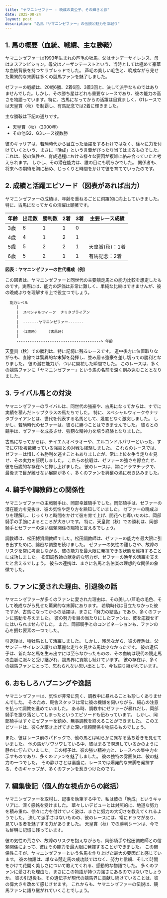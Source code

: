 ```yaml
---
title: "ヤマニンゼファー - 晩成の貴公子、その輝きと影"
date: 2025-08-24
layout: post
description: "名馬『ヤマニンゼファー』の伝説と魅力を深堀り"
---
```


## 1. 馬の概要（血統、戦績、主な勝鞍）

ヤマニンゼファーは1993年生まれの芦毛の牡馬。父はサンデーサイレンス、母はミスアンビション。母父はノーザンテーストという、当時としては極めて豪華な血統背景を持つサラブレッドでした。  芦毛の美しい毛色と、晩成ながら見せた驚異的な末脚は多くの競馬ファンを魅了しました。

ゼファーの戦績は、20戦6勝、2着6回、3着3回と、決して派手なものではありませんでした。しかし、その勝ち星はどれも重要なレースであり、彼の能力の高さを物語っています。特に、古馬になってからの活躍は目覚ましく、G1レースでは天皇賞（秋）を制覇し、有馬記念では2着に輝きました。

主な勝鞍は下記の通りです。

* 天皇賞（秋）（2000年）
* その他G2、G3レース複数勝


彼のキャリアは、若駒時代から目立った活躍をするわけではなく、徐々に力を付けていくという、まさに「晩成」という言葉がぴったり当てはまるものでした。  これは、彼の気性や、育成過程における様々な要因が複雑に絡み合っていたと考えられます。  しかし、その潜在能力は、誰の目にも明らかでした。  関係者も、将来への期待を胸に秘め、じっくりと時間をかけて彼を育てていったのです。


## 2. 成績と活躍エピソード（図表があれば出力）

ヤマニンゼファーの成績は、年齢を重ねるごとに飛躍的に向上していきました。特に、古馬になってからの活躍は顕著です。

| 年齢 | 出走数 | 勝利数 | 2着 | 3着 | 主要レース成績 |
|---|---|---|---|---|---|
| 3歳 | 6 | 1 | 1 | 0 |  |
| 4歳 | 4 | 1 | 2 | 1 |  |
| 5歳 | 5 | 2 | 2 | 1 | 天皇賞(秋)：1着 |
| 6歳 | 5 | 2 | 1 | 1 | 有馬記念：2着 |


**図表：ヤマニンゼファーの世代構成（例）**

この図表は、ヤマニンゼファーと同世代の主要競走馬との能力比較を想定したものです。実際には、能力の評価は非常に難しく、単純な比較はできませんが、彼の晩成ぶりを理解する上で役立つでしょう。

```
  能力レベル
     |     
     |  スペシャルウィーク  ナリタブライアン
     |     
     |  -------ヤマニンゼファー-------
     |     
     |  (3歳時)     (古馬時)
     |
     --------------------------------------> 年齢
```

天皇賞（秋）での勝利は、特に記憶に残るレースです。  道中後方に位置取りながらも、直線では驚異的な末脚を発揮し、並み居る強豪を差し切っての勝利となりました。  彼の潜在能力が、ついに開花した瞬間でした。  このレースは、多くの競馬ファンに「ヤマニンゼファー」という馬の名前を深く刻み込むこととなりました。


## 3. ライバル馬との対決

ヤマニンゼファーのライバルは、同世代の強豪や、古馬になってからは、すでに実績を積んだトップクラスの馬たちでした。  特に、スペシャルウィークやナリタブライアンとは、世代を代表する名馬として、幾度となく激突しました。  しかし、若駒時代のゼファーは、彼らに勝つことはできませんでした。  彼らとの競争は、ゼファーを成長させ、強靭な精神力を培う経験となりました。

古馬になってからは、テイエムオペラオーや、エルコンドルパサーといった、すでにG1を複数勝っている強豪との対戦も経験しました。  これらのレースでは、ゼファーは惜しくも勝利を逃すこともありましたが、常に上位を争う走りを見せ、その実力を証明しました。  これらの接戦は、ゼファーの強さを際立たせ、彼を伝説的な存在へと押し上げました。  彼のレースは、常にドラマチックで、最後まで目が離せない展開が多く、多くのファンを興奮の渦に巻き込みました。


## 4. 騎手や調教師との関係性

ヤマニンゼファーの主戦騎手は、岡部幸雄騎手でした。岡部騎手は、ゼファーの潜在能力を見抜き、彼の気性や走り方を熟知していました。  ゼファーの晩成ぶりを理解し、じっくりと時間をかけて彼を育て上げ、開花へと導いたのは、岡部騎手の手腕によるところが大きいです。  特に、天皇賞（秋）での勝利は、岡部騎手とゼファーの深い信頼関係の賜物と言えるでしょう。

調教師は、松田博資調教師でした。松田調教師は、ゼファーの能力を最大限に引き出すために、綿密な調整を続けました。  ゼファーの気性の難しさや、故障のリスクを常に考慮しながら、彼の能力を最大限に発揮できる状態を維持することに成功しました。  松田調教師の献身的な努力が、ゼファーの晩年の活躍を支えたと言えるでしょう。  彼らの連携は、まさに名馬と名伯楽の理想的な関係の象徴でした。


## 5. ファンに愛された理由、引退後の話

ヤマニンゼファーが多くのファンに愛された理由は、その美しい芦毛の毛色、そして晩成ながら見せた驚異的な末脚にあります。  若駒時代は目立たなかった彼ですが、古馬になってからの活躍は、まさに「努力の結晶」であり、多くのファンに感動を与えました。  彼の努力を目の当たりにしたファンは、彼を応援せずにはいられませんでした。  また、岡部騎手とのコンビネーションも、ファンの心を掴む要素の一つでした。

引退後は、種牡馬として活躍しました。  しかし、残念ながら、彼の産駒は、父サンデーサイレンス譲りの華麗な走りを見せる馬は少なかったです。  彼の遺伝子は、新たな名馬を生み出すには至らなかったものの、その血統は現代の競走馬の血脈に脈々と受け継がれ、競馬界に貢献し続けています。  彼の存在は、多くの競馬ファンにとって、忘れられない思い出として、今も語り継がれています。


## 6. おもしろハプニングや逸話

ヤマニンゼファーは、気性が非常に荒く、調教中に暴れることも珍しくありませんでした。  そのため、厩舎スタッフは常に彼の機嫌を伺いながら、細心の注意を払って調教を進めていました。  ある時、調教中にゼファーが暴れだし、岡部騎手を振り落としてしまったというエピソードも伝わっています。  しかし、岡部騎手はすぐにゼファーを鎮め、無事調教を終えることができました。  このエピソードは、彼らが築き上げてきた深い信頼関係を物語るものでしょう。

また、彼はレース前のパドックで、他の馬とは明らかに異なる落ち着きを見せていました。  他の馬がソワソワしている中、彼はまるで瞑想しているかのように静かに佇んでいました。  この様子は、彼の強い精神力と、レースへの集中力を示すものであり、多くのファンを魅了しました。  彼の独特の雰囲気は、彼の魅力の一つでした。  その静けさとは裏腹に、レースでは爆発的な末脚を発揮する、そのギャップが、多くのファンを惹きつけたのです。


## 7. 編集後記（個人的な視点からの総括）

ヤマニンゼファーを取材し、記事を執筆する中で、私は彼の「晩成」というキャリアに、深く感銘を受けました。  華々しいデビューとは対照的に、地道な努力を積み重ね、徐々に力を付けていく姿は、まさに努力の大切さを教えてくれるようでした。  決して派手さはないものの、彼のレースには、常にドラマがあり、見ている者を魅了する力がありました。  天皇賞（秋）での勝利シーンは、今でも鮮明に記憶に残っています。

彼の気性の荒さや、故障のリスクを抱えながらも、岡部騎手や松田調教師との信頼関係によって、彼はその能力を最大限に発揮することができました。  この関係性こそが、ヤマニンゼファーという名馬を作り上げた最大の要因だと感じています。  彼の物語は、単なる競走馬の成功談ではなく、努力と信頼、そして時間をかけて花開く美しさについて教えてくれる、感動的な物語でした。  多くのファンに愛された理由も、まさにこの物語が持つ力強さにあるのではないでしょうか。  彼の引退後も、その遺伝子が現代の競馬界に貢献し続けていることは、彼の偉大さを改めて感じさせます。  これからも、ヤマニンゼファーの伝説は、競馬ファンに語り継がれていくことでしょう。
